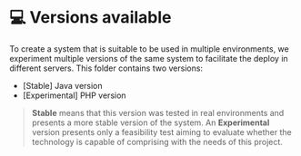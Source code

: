 # :computer: Versions available

To create a system that is suitable to be used in multiple environments, we experiment multiple versions of the same system to facilitate the deploy in different servers.  This folder contains two versions:

- [Stable] Java version
- [Experimental] PHP version

> **Stable** means that this version was tested in real environments and presents a more stable version of the system. An
> **Experimental** version presents only a feasibility test aiming to evaluate whether the technology is capable of comprising with the needs of this project.
